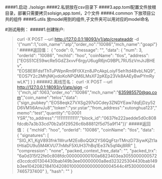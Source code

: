 ####1.启动 ./solsign
####2.私钥放在csv目录下
####3.app.toml配置文件放根目录，部署只需要拷贝solsign,app.toml，2个文件
####4.common 下放项目公共的组件
####5.utils 放model用到的组件,子文件夹可以用对应的model命名

#测试用例：
#####1.创建账户:
>curl -X POST --url http://127.0.0.1:18093/v1/atp/createaddr -d '{"num":1,"coin_name":"atp","order_no":"10086","mch_name":"goapi"}' 
#####返回值：
>{
	"code": 0,
	"message": "",
	"data": {
		"num": 3,
		"orderId": "10086",
		"mchId": "hoo",
		"coinName": "tlos",
		"address": ["EOS51CE59wcRe5GdZ3xvvF6rgyU6ugR6jnG9BPL7RU5zVmJrJBHEv", "EOS8E8FdsfThTuPWpnRm9FtXXzn8JPcAkpLoiyF5eh1td48vbLNQ9", "EOS7Y2c2MhjNKjvdoKoNPQM6LMsXF2pKEp23Vk8AAEyBwPYmRywLK"]
	}
}
#####2.离线签名：
>curl -X POST --url http://127.0.0.1:18093/v1/atp/sign -d '{"mch_id":1063,"order_no":"10086","mch_name":"635985570@qq.com","coin_name":"telos","data":{"sign_pubkey":"EOS8eqk27VXSg297sGCdey3ZNDYEaw7dqEjDzy52D6VM1i6AnvJu8","token":"ysr.ystar","from_address":"xutonghua123","memo":"test","quantity":"0.0001 YSR","to_address":"111111111111","block_id":"0637fe222aedde5d0c808fdcdb7a3b33cd70b2a5f29526c6b88812f5d75a9f14"}}'
#####返回值：
>{
	"mchId": "hoo",
	"orderId": "10086",
	"coinName": "tlos",
	"data": {
		"signatures": [
			"SIG_K1_KgV893fnk1WrurM2EoBoQQX2YS6QgFtzrTMnzD73iywKjZt1atHtiaDU9u5M4KVU77nMsF5XUH37hBq1Ee37k5qf4kj8RR"
		],
		"compression": "none",
		"packed_context_free_data": "",
		"packed_trx": "6a0d315f22fe0c808fdc000000000100a6823403ea3055000000572d3ccdcd01304430bab149b3ee00000000a8ed323225304430bab149b3ee1042082184104208010000000000000004544c4f53000000047465737400"
	},
	"hash": ""
}